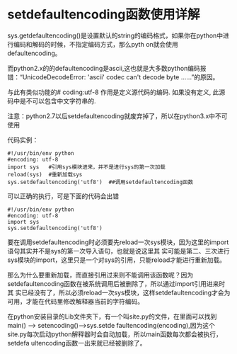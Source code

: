 # setdefaultencoding函数使用详解

sys.getdefaultencoding()是设置默认的string的编码格式，如果你在python中进行编码和解码的时候，不指定编码方式，那么pyth
on就会使用defaultencoding。

而python2.x的的defaultencoding是ascii,这也就是大多数python编码报错：“UnicodeDecodeError:
'ascii' codec can't decode byte ......”的原因。

与此有类似功能的# coding:utf-8 作用是定义源代码的编码. 如果没有定义, 此源码中是不可以包含中文字符串的.

注意：python2.7以后setdefaultencoding就废弃掉了，所以在python3.x中不可使用

  

代码实例：

    
    
    #!/usr/bin/env python    
    #encoding: utf-8  
    import sys   #引用sys模块进来，并不是进行sys的第一次加载  
    reload(sys)  #重新加载sys  
    sys.setdefaultencoding('utf8')  ##调用setdefaultencoding函数

可以正确的执行，可是下面的代码会出错

    
    
    #!/usr/bin/env python    
    #encoding: utf-8  
    import sys     
    sys.setdefaultencoding('utf8')

要在调用setdefaultencoding时必须要先reload一次sys模块，因为这里的import语句其实并不是sys的第一次导入语句，也就是说这里其
实可能是第二、三次进行sys模块的import，这里只是一个对sys的引用，只能reload才能进行重新加载。

  

那么为什么要重新加载，而直接引用过来则不能调用该函数呢？因为setdefaultencoding函数在被系统调用后被删除了，所以通过import引用进来时其
实已经没有了，所以必须reload一次sys模块，这样setdefaultencoding才会为可用，才能在代码里修改解释器当前的字符编码。

  

在python安装目录的Lib文件夹下，有一个叫site.py的文件，在里面可以找到main() --> setencoding()-->sys.setde
faultencoding(encoding),因为这个site.py每次启动python解释器时会自动加载，所以main函数每次都会被执行，setdefa
ultencoding函数一出来就已经被删除了。

  

